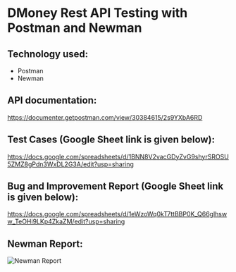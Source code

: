 # DMoney Rest API Testing with Postman and Newman

## Technology used:
- Postman
- Newman

## API documentation:
https://documenter.getpostman.com/view/30384615/2s9YXbA6RD
  
## Test Cases (Google Sheet link is given below): 
https://docs.google.com/spreadsheets/d/1BNN8V2vacGDyZvG9shyrSROSU5ZMZ8gPdn3WxDL2G3A/edit?usp=sharing

## Bug and Improvement Report (Google Sheet link is given below):
https://docs.google.com/spreadsheets/d/1eWzoWq0kT7ttBBP0K_Q66glhsww_TeOHi9LKp4ZkaZM/edit?usp=sharing

## Newman Report:
![Newman Report](https://github.com/Sayeed-Miner/Dmoney-Rest-API-Testing-with-Postman-and-Newman/assets/52811620/aea577e5-6b53-4755-931d-6faf171345e1)
